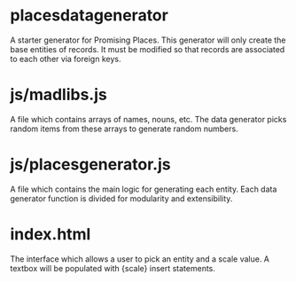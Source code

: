 # placesdatagenerator

A starter generator for Promising Places. This generator will only create the base entities of records. It must be modified so that records are associated to each other via foreign keys.

# js/madlibs.js
A file which contains arrays of names, nouns, etc. The data generator picks random items from these arrays to generate random numbers.

# js/placesgenerator.js
A  file which contains the main logic for generating each entity. Each data generator function is divided for modularity and extensibility.

# index.html
The interface which allows a user to pick an entity and a scale value. A textbox will be populated with {scale} insert statements.
